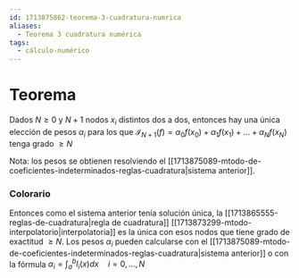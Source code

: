 ```yaml
---
id: 1713875862-teorema-3-cuadratura-numrica
aliases:
  - Teorema 3 cuadratura numérica
tags:
  - cálculo-numérico
---
```


# Teorema

Dados $N\ge 0$ y $N+1$ nodos $x_i$ distintos dos a dos, entonces hay una única elección de pesos $\alpha_i$ para los que $\mathcal{I}_{N+1}(f) = \alpha_{0}f(x_{0}) + \alpha_{1}f(x_{1}) + \ldots + \alpha_{N}f(x_{N})$ tenga grado $\ge N$

Nota: los pesos se obtienen resolviendo el [[1713875089-mtodo-de-coeficientes-indeterminados-reglas-cuadratura|sistema anterior]].

### Colorario

Entonces como el sistema anterior tenía solución única, la [[1713865555-reglas-de-cuadratura|regla de cuadratura]] [[1713873299-mtodo-interpolatorio|interpolatoria]] es la única con esos nodos que tiene grado de exactitud $\ge N$. Los pesos $\alpha_i$ pueden calcularse con el [[1713875089-mtodo-de-coeficientes-indeterminados-reglas-cuadratura|sistema anterior]] o con la fórmula $\alpha_i = \int_{a}^{b}l_i(x)dx \quad i=0,\ldots,N$
